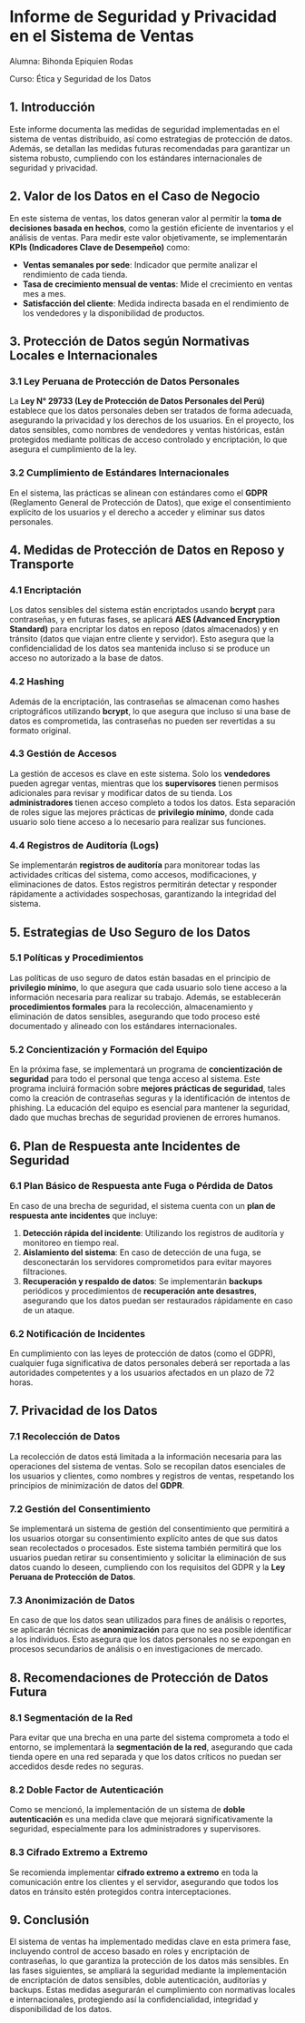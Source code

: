 # **Informe de Seguridad y Privacidad en el Sistema de Ventas**
Alumna: Bihonda Epiquien Rodas

Curso: Ética y Seguridad de los Datos
## **1. Introducción**
Este informe documenta las medidas de seguridad implementadas en el sistema de ventas distribuido, así como estrategias de protección de datos. Además, se detallan las medidas futuras recomendadas para garantizar un sistema robusto, cumpliendo con los estándares internacionales de seguridad y privacidad.

## **2. Valor de los Datos en el Caso de Negocio**
En este sistema de ventas, los datos generan valor al permitir la **toma de decisiones basada en hechos**, como la gestión eficiente de inventarios y el análisis de ventas. Para medir este valor objetivamente, se implementarán **KPIs (Indicadores Clave de Desempeño)** como:

- **Ventas semanales por sede**: Indicador que permite analizar el rendimiento de cada tienda.
- **Tasa de crecimiento mensual de ventas**: Mide el crecimiento en ventas mes a mes.
- **Satisfacción del cliente**: Medida indirecta basada en el rendimiento de los vendedores y la disponibilidad de productos.

## **3. Protección de Datos según Normativas Locales e Internacionales**

### **3.1 Ley Peruana de Protección de Datos Personales**
La **Ley N° 29733 (Ley de Protección de Datos Personales del Perú)** establece que los datos personales deben ser tratados de forma adecuada, asegurando la privacidad y los derechos de los usuarios. En el proyecto, los datos sensibles, como nombres de vendedores y ventas históricas, están protegidos mediante políticas de acceso controlado y encriptación, lo que asegura el cumplimiento de la ley.

### **3.2 Cumplimiento de Estándares Internacionales**
En el sistema, las prácticas se alinean con estándares como el **GDPR** (Reglamento General de Protección de Datos), que exige el consentimiento explícito de los usuarios y el derecho a acceder y eliminar sus datos personales.

## **4. Medidas de Protección de Datos en Reposo y Transporte**

### **4.1 Encriptación**
Los datos sensibles del sistema están encriptados usando **bcrypt** para contraseñas, y en futuras fases, se aplicará **AES (Advanced Encryption Standard)** para encriptar los datos en reposo (datos almacenados) y en tránsito (datos que viajan entre cliente y servidor). Esto asegura que la confidencialidad de los datos sea mantenida incluso si se produce un acceso no autorizado a la base de datos.

### **4.2 Hashing**
Además de la encriptación, las contraseñas se almacenan como hashes criptográficos utilizando **bcrypt**, lo que asegura que incluso si una base de datos es comprometida, las contraseñas no pueden ser revertidas a su formato original.

### **4.3 Gestión de Accesos**
La gestión de accesos es clave en este sistema. Solo los **vendedores** pueden agregar ventas, mientras que los **supervisores** tienen permisos adicionales para revisar y modificar datos de su tienda. Los **administradores** tienen acceso completo a todos los datos. Esta separación de roles sigue las mejores prácticas de **privilegio mínimo**, donde cada usuario solo tiene acceso a lo necesario para realizar sus funciones.

### **4.4 Registros de Auditoría (Logs)** 
Se implementarán **registros de auditoría** para monitorear todas las actividades críticas del sistema, como accesos, modificaciones, y eliminaciones de datos. Estos registros permitirán detectar y responder rápidamente a actividades sospechosas, garantizando la integridad del sistema.

## **5. Estrategias de Uso Seguro de los Datos**

### **5.1 Políticas y Procedimientos**
Las políticas de uso seguro de datos están basadas en el principio de **privilegio mínimo**, lo que asegura que cada usuario solo tiene acceso a la información necesaria para realizar su trabajo. Además, se establecerán **procedimientos formales** para la recolección, almacenamiento y eliminación de datos sensibles, asegurando que todo proceso esté documentado y alineado con los estándares internacionales.

### **5.2 Concientización y Formación del Equipo**
En la próxima fase, se implementará un programa de **concientización de seguridad** para todo el personal que tenga acceso al sistema. Este programa incluirá formación sobre **mejores prácticas de seguridad**, tales como la creación de contraseñas seguras y la identificación de intentos de phishing. La educación del equipo es esencial para mantener la seguridad, dado que muchas brechas de seguridad provienen de errores humanos.

## **6. Plan de Respuesta ante Incidentes de Seguridad**

### **6.1 Plan Básico de Respuesta ante Fuga o Pérdida de Datos**
En caso de una brecha de seguridad, el sistema cuenta con un **plan de respuesta ante incidentes** que incluye:

1. **Detección rápida del incidente**: Utilizando los registros de auditoría y monitoreo en tiempo real.
2. **Aislamiento del sistema**: En caso de detección de una fuga, se desconectarán los servidores comprometidos para evitar mayores filtraciones.
3. **Recuperación y respaldo de datos**: Se implementarán **backups** periódicos y procedimientos de **recuperación ante desastres**, asegurando que los datos puedan ser restaurados rápidamente en caso de un ataque.

### **6.2 Notificación de Incidentes**
En cumplimiento con las leyes de protección de datos (como el GDPR), cualquier fuga significativa de datos personales deberá ser reportada a las autoridades competentes y a los usuarios afectados en un plazo de 72 horas.

## **7. Privacidad de los Datos**

### **7.1 Recolección de Datos**
La recolección de datos está limitada a la información necesaria para las operaciones del sistema de ventas. Solo se recopilan datos esenciales de los usuarios y clientes, como nombres y registros de ventas, respetando los principios de minimización de datos del **GDPR**.

### **7.2 Gestión del Consentimiento**
Se implementará un sistema de gestión del consentimiento que permitirá a los usuarios otorgar su consentimiento explícito antes de que sus datos sean recolectados o procesados. Este sistema también permitirá que los usuarios puedan retirar su consentimiento y solicitar la eliminación de sus datos cuando lo deseen, cumpliendo con los requisitos del GDPR y la **Ley Peruana de Protección de Datos**.

### **7.3 Anonimización de Datos**
En caso de que los datos sean utilizados para fines de análisis o reportes, se aplicarán técnicas de **anonimización** para que no sea posible identificar a los individuos. Esto asegura que los datos personales no se expongan en procesos secundarios de análisis o en investigaciones de mercado.

## **8. Recomendaciones de Protección de Datos Futura**

### **8.1 Segmentación de la Red**
Para evitar que una brecha en una parte del sistema comprometa a todo el entorno, se implementará la **segmentación de la red**, asegurando que cada tienda opere en una red separada y que los datos críticos no puedan ser accedidos desde redes no seguras.

### **8.2 Doble Factor de Autenticación**
Como se mencionó, la implementación de un sistema de **doble autenticación** es una medida clave que mejorará significativamente la seguridad, especialmente para los administradores y supervisores.

### **8.3 Cifrado Extremo a Extremo**
Se recomienda implementar **cifrado extremo a extremo** en toda la comunicación entre los clientes y el servidor, asegurando que todos los datos en tránsito estén protegidos contra interceptaciones.

## **9. Conclusión**
El sistema de ventas ha implementado medidas clave en esta primera fase, incluyendo control de acceso basado en roles y encriptación de contraseñas, lo que garantiza la protección de los datos más sensibles. En las fases siguientes, se ampliará la seguridad mediante la implementación de encriptación de datos sensibles, doble autenticación, auditorías y backups. Estas medidas asegurarán el cumplimiento con normativas locales e internacionales, protegiendo así la confidencialidad, integridad y disponibilidad de los datos.
